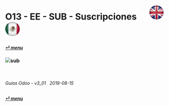 # O13 - EE - SUB - Suscripciones &nbsp;&nbsp;&nbsp;&nbsp; [![en-uk](/doc/img/flg/en-uk-flg-btn-sml.png)](/en-uk/o13/ee/sub/en-uk-o13-ee-sub-subscriptions-guides.md) [ ![es-mx](/doc/img/flg/es-mx-flg-btn-sml.png)](/es-mx/o13/ee/sub/es-mx-o13-ee-sub-subscriptions-guides.md)
#### [_&#x23CE; menu_](/es-mx/o13/ee/es-mx-o13-ee-guides-menu.md "Regresar al menú de EE")  
### ![sub](/doc/img/acc/big/sub.png)
[ⱽ¹²³⁴⁵⁶⁷⁸⁹⁰⁻]: # (ⱽ¹²³⁴⁵⁶⁷⁸⁹⁰⁻)

<br>

###### Guías Odoo - v3_01 &nbsp; 2019-08-15 
**[_&#x23CE; menu_](/es-mx/o13/ee/es-mx-o13-ee-guides-menu.md)**  
